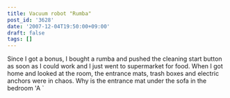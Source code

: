 ```yaml
---
title: Vacuum robot "Rumba"
post_id: '3628'
date: '2007-12-04T19:50:00+09:00'
draft: false
tags: []
---
```


Since I got a bonus, I bought a rumba and pushed the cleaning start button as soon as I could work and I just went to supermarket for food. When I got home and looked at the room, the entrance mats, trash boxes and electric anchors were in chaos. Why is the entrance mat under the sofa in the bedroom 'A `